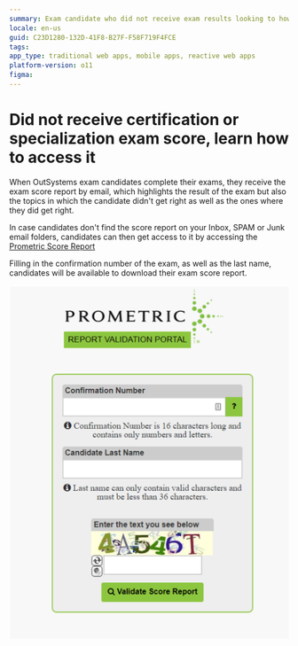 ```yaml
---
summary: Exam candidate who did not receive exam results looking to how to get it
locale: en-us
guid: C23D1280-132D-41F8-B27F-F58F719F4FCE
tags: 
app_type: traditional web apps, mobile apps, reactive web apps
platform-version: o11
figma:
---
```


# Did not receive certification or specialization exam score, learn how to access it

When OutSystems exam candidates complete their exams, they receive the exam score report by email, which highlights the result of the exam but also the topics in which the candidate didn't get right as well as the ones where they did get right.

In case candidates don't find the score report on your Inbox, SPAM or Junk email folders, candidates can then get access to it by accessing the [Prometric Score Report](https://scorereports.prometric.com/)

Filling in the confirmation number of the exam, as well as the last name, candidates will be available to download their exam score report.

![Screenshot of the Prometric Report Validation Portal with fields for Confirmation Number, Candidate Last Name, and CAPTCHA input.](images/score-report-image.png "Prometric Report Validation Portal Screenshot")
